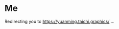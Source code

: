 # Me

Redirecting you to https://yuanming.taichi.graphics/ ...

<script>window.location.href = 'https://yuanming.taichi.graphics';</script>
